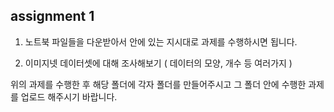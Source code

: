 <h2> assignment 1 </h2>

1. 노트북 파일들을 다운받아서 안에 있는 지시대로 과제를 수행하시면 됩니다.

2. 이미지넷 데이터셋에 대해 조사해보기 ( 데이터의 모양, 개수 등 여러가지 )


위의 과제를 수행한 후 해당 폴더에 각자 폴더를 만들어주시고 그 폴더 안에 수행한 과제를 업로드 해주시기 바랍니다.
